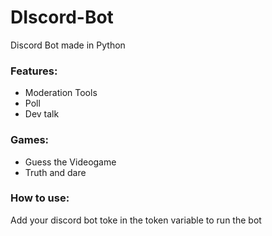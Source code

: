 # DIscord-Bot
Discord Bot made in Python

### Features:
* Moderation Tools  
* Poll  
* Dev talk  

### Games:

* Guess the Videogame  
* Truth and dare  

### How to use:
Add your discord bot toke in the token variable to run the bot


